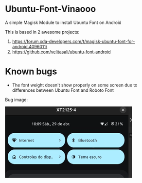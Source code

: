 # Ubuntu-Font-Vinaooo
A simple Magisk Module to install Ubuntu Font on Android

This is based in 2 awesome projects:

 1. https://forum.xda-developers.com/t/magisk-ubuntu-font-for-android.4096011/
 2. https://github.com/velitasali/ubuntu-font-android
 


# Known bugs

 - The font weight doesn't show properly on some screen due to differences between Ubuntu Font and Roboto Font
 
 Bug image:
 
![enter image description here](/imgs/2023-04-29/IN2e5tNiA837DPPD.png)


<!--stackedit_data:
eyJoaXN0b3J5IjpbLTkwODg0MjExLDM4OTQyNTUwMl19
-->
